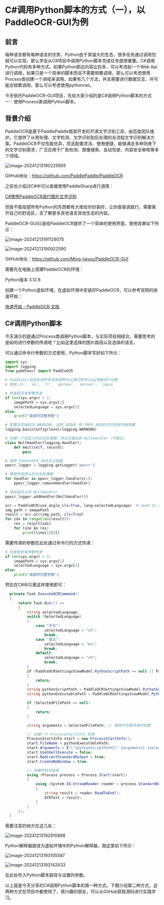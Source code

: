 # C#调用Python脚本的方式（一），以PaddleOCR-GUI为例

## 前言

每种语言都有每种语言的优势，Python由于其强大的生态，很多任务通过调用包就可以实现，那么学会从C#项目中调用Python脚本完成任务就很重要。C#调用Python代码有多种方式，如果Python那边内容比较多，可以考虑起一个Web Api进行调用，如果只是一个简单的脚本而且不需要频繁调用，那么可以考虑使用Process类创建一个进程来调用，如果有几个方法，并且需要进行数据交互，并可能会频繁调用，那么可以考虑使用pythonnet。

今天依托PaddleOCR-GUI项目，先给大家介绍的是C#调用Python脚本的方式一：使用Process类调用Python脚本。

## 背景介绍

PaddleOCR是基于PaddlePaddle框架开发的开源文字识别工具，由百度团队维护。它提供了从预处理、文字检测、文字识别到后处理的全流程文字识别解决方案。PaddleOCR不仅性能优异，而且配置灵活、使用便捷，能够满足多种场景下的文字识别需求，广泛应用于广告检测、图像搜索、自动驾驶、内容安全审核等多个领域。

![image-20241213190225955](https://mingupupup.oss-cn-wuhan-lr.aliyuncs.com/imgs/image-20241213190225955.png)

GitHub地址：https://github.com/PaddlePaddle/PaddleOCR

之前也介绍过C#中可以直接使用PaddleSharp进行调用：

[C#使用PaddleOCR进行图片文字识别](https://mp.weixin.qq.com/s/ULf3ZY6x8KgaOFkd2oBYKA)

但是不能指望所有Python的东西都有大佬给你封装好，让你直接调就行。需要离开自己的舒适区，去了解更多其他语言其他生态的内容。

PaddleOCR-GUI只是给PaddleOCR提供了一个简单的使用界面，使用效果如下所示：

![image-20241213191129075](https://mingupupup.oss-cn-wuhan-lr.aliyuncs.com/imgs/image-20241213191129075.png)

![image-20241213190922590](https://mingupupup.oss-cn-wuhan-lr.aliyuncs.com/imgs/image-20241213190922590.png)

GitHub地址：https://github.com/Ming-jiayou/PaddleOCR-GUI

需要先在电脑上搭建PaddleOCR的环境：

Python版本 3.12.8

创建一个Python虚拟环境，在虚拟环境中安装好PaddleOCR，可以参考官网的快速开始：

[快速开始 - PaddleOCR 文档](https://paddlepaddle.github.io/PaddleOCR/main/quick_start.html)

## C#调用Python脚本

今天演示的是通过Process类调用Python脚本，与实际项目相结合，需要思考的是如何进行参数的传递呢？比如这里选择的图片路径以及选择的语言。

可以通过命令行参数的方式使用，Python脚本写好如下所示：

```python
import sys
import logging
from paddleocr import PaddleOCR

# Paddleocr目前支持的多语言语种可以通过修改lang参数进行切换
# 例如`ch`, `en`, `fr`, `german`, `korean`, `japan`

# 检查是否有参数传递
if len(sys.argv) > 1:
	imagePath = sys.argv[1]
	selectedLanguage = sys.argv[2]
else:
	print("请提供完整参数")

# 配置日志级别为 WARNING，这样 DEBUG 和 INFO 级别的日志信息将被隐藏
logging.basicConfig(level=logging.WARNING)

# 创建一个自定义的日志处理器，将日志输出到 NullHandler（不输出）
class NullHandler(logging.Handler):
	def emit(self, record):
		pass

# 获取 PaddleOCR 的日志记录器
ppocr_logger = logging.getLogger('ppocr')

# 移除所有默认的日志处理器
for handler in ppocr_logger.handlers[:]:
	ppocr_logger.removeHandler(handler)

# 添加自定义的 NullHandler
ppocr_logger.addHandler(NullHandler())

ocr = PaddleOCR(use_angle_cls=True, lang=selectedLanguage)  # need to run only once to download and load model into memory
img_path = imagePath
result = ocr.ocr(img_path, cls=True)
for idx in range(len(result)):
	res = result[idx]   
	for line in res:
		print(line[1][0])
```

需要传递的参数在此处通过命令行的方式传递：

```python
# 检查是否有参数传递
if len(sys.argv) > 1:
	imagePath = sys.argv[1]
	selectedLanguage = sys.argv[2]
else:
	print("请提供完整参数")
```

然后在C#中只需这样使用即可：

```csharp
  private Task ExecuteOCRCommand()
  {
      return Task.Run(() =>
      {
          string selectedLanguage;
          switch (SelectedLanguage)
          {
              case "中文":
                  selectedLanguage = "ch";
                  break;
              case "英文":
                  selectedLanguage = "en";
                  break;
              default:
                  selectedLanguage = "ch";
                  break;
          }
          if (PaddleOCRSettingsViewModel.PythonScriptPath == null || PaddleOCRSettingsViewModel.PythonExecutablePath == null)
          {
              return;
          }
          string pythonScriptPath = PaddleOCRSettingsViewModel.PythonScriptPath; // 替换为你的Python脚本路径
          string pythonExecutablePath = PaddleOCRSettingsViewModel.PythonExecutablePath; // 替换为你的Python解释器路径

          if (SelectedFilePath == null)
          {
              return;
          }

          string arguments = SelectedFilePath; // 替换为你要传递的参数                                                                                                                                                                         

          // 创建一个 ProcessStartInfo 实例
          ProcessStartInfo start = new ProcessStartInfo();
          start.FileName = pythonExecutablePath;
          start.Arguments = $"\"{pythonScriptPath}\" {arguments} {selectedLanguage}";
          start.UseShellExecute = false;
          start.RedirectStandardOutput = true;
          start.CreateNoWindow = true;

          // 创建并启动进程
          using (Process process = Process.Start(start))
          {
              using (System.IO.StreamReader reader = process.StandardOutput)
              {
                  string result = reader.ReadToEnd();
                  OCRText = result;
              }
          }
      });
  }
```

需要注意的地方在这几处：

![image-20241213192910898](https://mingupupup.oss-cn-wuhan-lr.aliyuncs.com/imgs/image-20241213192910898.png)

Python解释器路径为虚拟环境中的Python解释器，我这里如下所示：

![image-20241213193105587](https://mingupupup.oss-cn-wuhan-lr.aliyuncs.com/imgs/image-20241213193105587.png)

![image-20241213193142433](https://mingupupup.oss-cn-wuhan-lr.aliyuncs.com/imgs/image-20241213193142433.png)

在此处传入Python脚本路径与设置的参数。

以上就是今天分享的C#调用Python脚本的第一种方式，下期介绍第二种方式，这两种方式在项目中都使用了，感兴趣的朋友，可以从GitHub获取源码进行实践学习。
